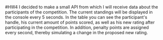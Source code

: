 #HW4
I decided to make a small API from which I will receive data about the participants of the competition. The current standings will be displayed in the console every 5 seconds. In the table you can see the participant's handle, his current amount of points scored, as well as his new rating after participating in the competition. In addition, penalty points are assigned every second, thereby simulating a change in the proposed new rating.
